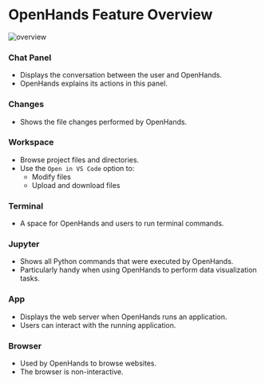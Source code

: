 # OpenHands Feature Overview

![overview](/img/oh-features.png)

### Chat Panel
- Displays the conversation between the user and OpenHands.
- OpenHands explains its actions in this panel.

### Changes
- Shows the file changes performed by OpenHands.

### Workspace
- Browse project files and directories.
- Use the `Open in VS Code` option to:
  * Modify files
  * Upload and download files

### Terminal
- A space for OpenHands and users to run terminal commands.

### Jupyter
- Shows all Python commands that were executed by OpenHands.
- Particularly handy when using OpenHands to perform data visualization tasks.

### App
- Displays the web server when OpenHands runs an application.
- Users can interact with the running application.

### Browser
- Used by OpenHands to browse websites.
- The browser is non-interactive.
